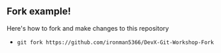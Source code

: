 ## Fork example!

Here's how to fork and make changes to this repository

- `git fork https://github.com/ironman5366/DevX-Git-Workshop-Fork`
